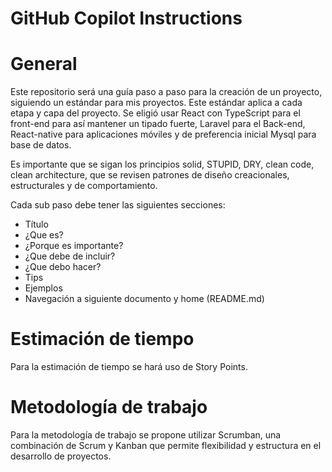 # GitHub Copilot Instructions

# General

Este repositorio será una guía paso a paso para la creación de un proyecto, siguiendo un estándar para mis proyectos. Este estándar aplica a cada etapa y capa del proyecto. Se eligió usar React con TypeScript para el front-end para así mantener un tipado fuerte, Laravel para el Back-end, React-native para aplicaciones móviles y de preferencia inicial Mysql para base de datos.

Es importante que se sigan los principios solid, STUPID, DRY, clean code, clean architecture, que se revisen patrones de diseño creacionales, estructurales y de comportamiento.

Cada sub paso debe tener las siguientes secciones:

- Título
- ¿Que es?
- ¿Porque es importante?
- ¿Que debe de incluir?
- ¿Que debo hacer?
- Tips
- Ejemplos
- Navegación a siguiente documento y home (README.md)

# Estimación de tiempo

Para la estimación de tiempo se hará uso de Story Points.

# Metodología de trabajo

Para la metodología de trabajo se propone utilizar Scrumban, una combinación de Scrum y Kanban que permite flexibilidad y estructura en el desarrollo de proyectos.